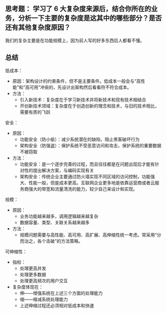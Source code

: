 
## 思考题： 学习了 6 大复杂度来源后，结合你所在的业务，分析一下主要的复杂度是这其中的哪些部分？是否还有其他复杂度原因？

我们的复杂主要是在功能规模上，因为前人写的好多东西后人都看不懂。


## 总结

低成本：
- 原因：架构设计的约束条件，但不是主要条件。低成本一般会与“高性能”和“高可用”冲突的，先设计出架构然后看看符不符合成本。
- 方法：
    + 引入新技术：复杂度在于学习新技术并将新技术和现有技术相结合
    + 开创新技术领域：复杂度在于创造创新的理念和技术，与旧的技术相比，需要有质的飞跃

安全：
- 原因：
    + 功能安全（防小偷）：减少系统潜在的缺陷，阻止黑客破坏行为
    + 架构安全（防强盗）：保护系统不受恶意访问和攻击，保护系统的重要数据不被窃取
- 方法：
    + 功能安全：是一个逐步完善的过程，而且往往都是在问题出现后才能有针对性的提出解决方案，与编码实现有关
    + 架构安全：传统企业主要通过防火墙实现不同区域的访问控制，功能强大、性能一般，但是成本更高。互联网企业更多地是依靠运营商或者云服务商强大的带宽和流量清洗的能力，较少自己来设计和实现。

规模：
- 原因：
    + 业务功能越来越多，调用逻辑越来越复杂
    + 数据容量、类型、关联关系越来越多
- 方法：
    + 规模问题需要与高性能、高可用、高扩展、高伸缩性统一考虑。常采用“分而治之，各个击破”的方法策略。

可伸缩性：
- 指标：
    + 处理更高并发
    + 处理更多数据
    + 处理更高频次的用户交互
- 复杂度体现在：
    + 伸——增强系统在上述三个方面的处理能力
    + 缩——缩减系统处理能力
    + 上述伸缩过程还必须相对低成本和快速

